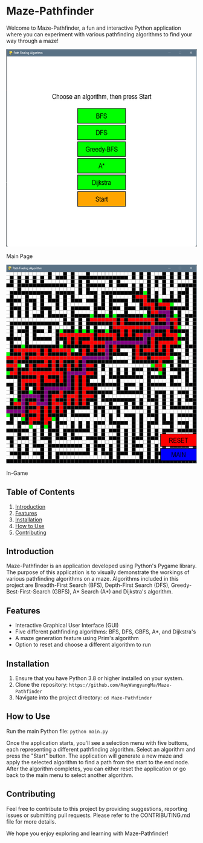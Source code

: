 # Maze-Pathfinder

Welcome to Maze-Pathfinder, a fun and interactive Python application where you can experiment with various pathfinding algorithms to find your way through a maze!

![Main](./img/main.png)

Main Page

![Game](./img/ingame.png)

In-Game

## Table of Contents

1. [Introduction](#introduction)
2. [Features](#features)
3. [Installation](#installation)
4. [How to Use](#how-to-use)
5. [Contributing](#contributing)

## Introduction

Maze-Pathfinder is an application developed using Python's Pygame library. The purpose of this application is to visually demonstrate the workings of various pathfinding algorithms on a maze. Algorithms included in this project are Breadth-First Search (BFS), Depth-First Search (DFS), Greedy-Best-First-Search (GBFS), A* Search (A*) and Dijkstra's algorithm.

## Features

-   Interactive Graphical User Interface (GUI)
-   Five different pathfinding algorithms: BFS, DFS, GBFS, A\*, and Dijkstra's
-   A maze generation feature using Prim's algorithm
-   Option to reset and choose a different algorithm to run

## Installation

1. Ensure that you have Python 3.8 or higher installed on your system.
2. Clone the repository: `https://github.com/RayWangyangMa/Maze-Pathfinder`
3. Navigate into the project directory: `cd Maze-Pathfinder`

## How to Use

Run the main Python file: `python main.py`

Once the application starts, you'll see a selection menu with five buttons, each representing a different pathfinding algorithm. Select an algorithm and press the "Start" button. The application will generate a new maze and apply the selected algorithm to find a path from the start to the end node. After the algorithm completes, you can either reset the application or go back to the main menu to select another algorithm.

## Contributing

Feel free to contribute to this project by providing suggestions, reporting issues or submitting pull requests. Please refer to the CONTRIBUTING.md file for more details.

We hope you enjoy exploring and learning with Maze-Pathfinder!
